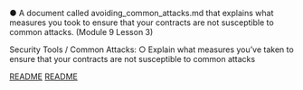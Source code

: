 
●      A document called avoiding_common_attacks.md that explains what measures you took to ensure that your contracts are not susceptible to common attacks. (Module 9 Lesson 3) 

Security Tools / Common Attacks:
○      Explain what measures you’ve taken to ensure that your contracts are not susceptible to common attacks


[README](../README.md)
[README](README.md)